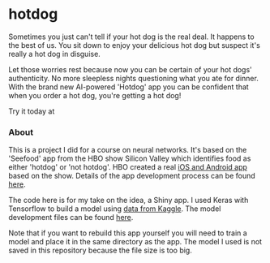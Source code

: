 # hotdog

Sometimes you just can't tell if your hot dog is the real deal.
It happens to the best of us.
You sit down to enjoy your delicious hot dog but suspect it's really a hot dog in disguise.

Let those worries rest because now you can be certain of your hot dogs' authenticity. 
No more sleepless nights questioning what you ate for dinner.
With the brand new AI-powered 'Hotdog' app you can be confident that when you order a hot dog, you're getting a hot dog!

Try it today at 



### About

This is a project I did for a course on neural networks. It's based on the 'Seefood' app from the HBO show Silicon Valley which identifies food as either 'hotdog' or 'not hotdog'. HBO created a real [iOS and Android app](https://www.seefoodtechnologies.com/nothotdog/) based on the show. Details of the app development process can be found [here](https://medium.com/@timanglade/how-hbos-silicon-valley-built-not-hotdog-with-mobile-tensorflow-keras-react-native-ef03260747f3).

The code here is for my take on the idea, a Shiny app. I used Keras with Tensorflow to build a model using [data from Kaggle](https://www.kaggle.com/dansbecker/hot-dog-not-hot-dog/data). The model development files can be found [here](https://github.com/asbates/neural-nets/tree/master/not-hotdog).

Note that if you want to rebuild this app yourself you will need to train a model and place it in the same directory as the app. The model I used is not saved in this repository because the file size is too big.


